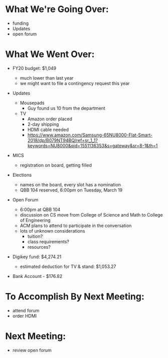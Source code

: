 # What We're Going Over:- funding- Updates- open forum# What We Went Over:  - FY20 budget: $1,049	- much lower than last year	- we might want to file a contingency request this year- Updates	- Mousepads		- Guy found us 10 from the department	- TV		- Amazon order placed		- 2-day shipping		- HDMI cable needed		- https://www.amazon.com/Samsung-65NU8000-Flat-Smart-2018/dp/B079NT94BQ/ref=sr_1_1?keywords=NU8000&qid=1551136353&s=gateway&sr=8-1&th=1- MICS 	- registration on board, getting filled- Elections	- names on the board, every slot has a nomination	- QBB 104 reserved, 6:00pm on Tuesday, March 19- Open Forum	- 6:00pm at QBB 104	- discussion on CS move from College of Science and Math to College of Engineering	- ACM plans to attend to participate in the conversation 	- lots of unknown considerations		- tuition?		- class requirements?		- resources?- Digikey fund: $4,274.21	- estimated deduction for TV & stand: $1,053.27- Bank Account - $176.82# To Accomplish By Next Meeting:  - attend forum- order HDMI# Next Meeting:- review open forum